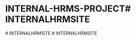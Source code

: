 # INTERNAL-HRMS-PROJECT#   I N T E R N A L H R M S I T E  
 #   I N T E R N A L H R M S I T E  
 #   I N T E R N A L H R M S I T E  
 